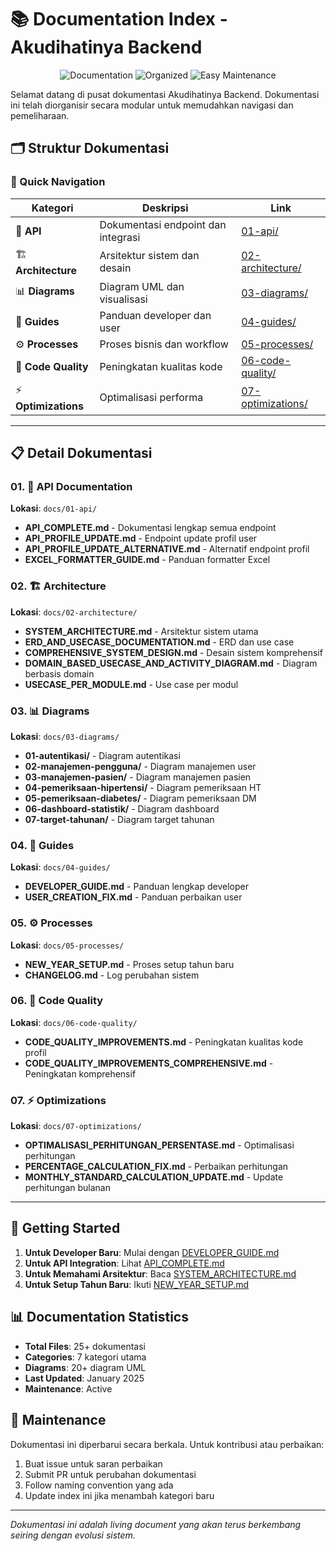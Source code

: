 # 📚 Documentation Index - Akudihatinya Backend

<p align="center">
  <img src="https://img.shields.io/badge/Documentation-Complete-green?style=for-the-badge" alt="Documentation">
  <img src="https://img.shields.io/badge/Structure-Organized-blue?style=for-the-badge" alt="Organized">
  <img src="https://img.shields.io/badge/Maintenance-Easy-orange?style=for-the-badge" alt="Easy Maintenance">
</p>

Selamat datang di pusat dokumentasi Akudihatinya Backend. Dokumentasi ini telah diorganisir secara modular untuk memudahkan navigasi dan pemeliharaan.

## 🗂️ Struktur Dokumentasi

### 📖 Quick Navigation

| Kategori | Deskripsi | Link |
|----------|-----------|------|
| 🔌 **API** | Dokumentasi endpoint dan integrasi | [01-api/](./01-api/) |
| 🏗️ **Architecture** | Arsitektur sistem dan desain | [02-architecture/](./02-architecture/) |
| 📊 **Diagrams** | Diagram UML dan visualisasi | [03-diagrams/](./03-diagrams/) |
| 📖 **Guides** | Panduan developer dan user | [04-guides/](./04-guides/) |
| ⚙️ **Processes** | Proses bisnis dan workflow | [05-processes/](./05-processes/) |
| 🔧 **Code Quality** | Peningkatan kualitas kode | [06-code-quality/](./06-code-quality/) |
| ⚡ **Optimizations** | Optimalisasi performa | [07-optimizations/](./07-optimizations/) |

---

## 📋 Detail Dokumentasi

### 01. 🔌 API Documentation
**Lokasi**: `docs/01-api/`

- **API_COMPLETE.md** - Dokumentasi lengkap semua endpoint
- **API_PROFILE_UPDATE.md** - Endpoint update profil user
- **API_PROFILE_UPDATE_ALTERNATIVE.md** - Alternatif endpoint profil
- **EXCEL_FORMATTER_GUIDE.md** - Panduan formatter Excel

### 02. 🏗️ Architecture
**Lokasi**: `docs/02-architecture/`

- **SYSTEM_ARCHITECTURE.md** - Arsitektur sistem utama
- **ERD_AND_USECASE_DOCUMENTATION.md** - ERD dan use case
- **COMPREHENSIVE_SYSTEM_DESIGN.md** - Desain sistem komprehensif
- **DOMAIN_BASED_USECASE_AND_ACTIVITY_DIAGRAM.md** - Diagram berbasis domain
- **USECASE_PER_MODULE.md** - Use case per modul

### 03. 📊 Diagrams
**Lokasi**: `docs/03-diagrams/`

- **01-autentikasi/** - Diagram autentikasi
- **02-manajemen-pengguna/** - Diagram manajemen user
- **03-manajemen-pasien/** - Diagram manajemen pasien
- **04-pemeriksaan-hipertensi/** - Diagram pemeriksaan HT
- **05-pemeriksaan-diabetes/** - Diagram pemeriksaan DM
- **06-dashboard-statistik/** - Diagram dashboard
- **07-target-tahunan/** - Diagram target tahunan

### 04. 📖 Guides
**Lokasi**: `docs/04-guides/`

- **DEVELOPER_GUIDE.md** - Panduan lengkap developer
- **USER_CREATION_FIX.md** - Panduan perbaikan user

### 05. ⚙️ Processes
**Lokasi**: `docs/05-processes/`

- **NEW_YEAR_SETUP.md** - Proses setup tahun baru
- **CHANGELOG.md** - Log perubahan sistem

### 06. 🔧 Code Quality
**Lokasi**: `docs/06-code-quality/`

- **CODE_QUALITY_IMPROVEMENTS.md** - Peningkatan kualitas kode profil
- **CODE_QUALITY_IMPROVEMENTS_COMPREHENSIVE.md** - Peningkatan komprehensif

### 07. ⚡ Optimizations
**Lokasi**: `docs/07-optimizations/`

- **OPTIMALISASI_PERHITUNGAN_PERSENTASE.md** - Optimalisasi perhitungan
- **PERCENTAGE_CALCULATION_FIX.md** - Perbaikan perhitungan
- **MONTHLY_STANDARD_CALCULATION_UPDATE.md** - Update perhitungan bulanan

---

## 🚀 Getting Started

1. **Untuk Developer Baru**: Mulai dengan [DEVELOPER_GUIDE.md](./04-guides/DEVELOPER_GUIDE.md)
2. **Untuk API Integration**: Lihat [API_COMPLETE.md](./01-api/API_COMPLETE.md)
3. **Untuk Memahami Arsitektur**: Baca [SYSTEM_ARCHITECTURE.md](./02-architecture/SYSTEM_ARCHITECTURE.md)
4. **Untuk Setup Tahun Baru**: Ikuti [NEW_YEAR_SETUP.md](./05-processes/NEW_YEAR_SETUP.md)

## 📊 Documentation Statistics

- **Total Files**: 25+ dokumentasi
- **Categories**: 7 kategori utama
- **Diagrams**: 20+ diagram UML
- **Last Updated**: January 2025
- **Maintenance**: Active

## 🔄 Maintenance

Dokumentasi ini diperbarui secara berkala. Untuk kontribusi atau perbaikan:

1. Buat issue untuk saran perbaikan
2. Submit PR untuk perubahan dokumentasi
3. Follow naming convention yang ada
4. Update index ini jika menambah kategori baru

---

*Dokumentasi ini adalah living document yang akan terus berkembang seiring dengan evolusi sistem.*